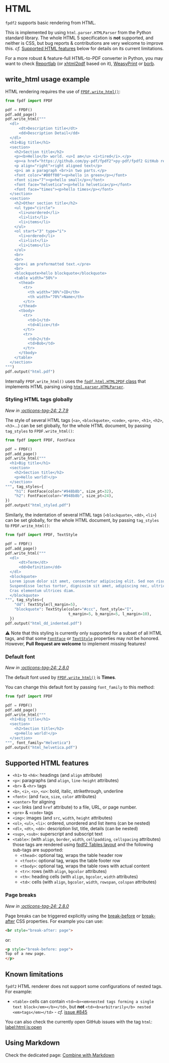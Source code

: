 # HTML

`fpdf2` supports basic rendering from HTML.

This is implemented by using `html.parser.HTMLParser` from the Python standard library.
The whole HTML 5 specification is **not** supported, and neither is CSS,
but bug reports & contributions are very welcome to improve this.
_cf._ [Supported HTML features](#supported-html-features) below for details on its current limitations.

For a more robust & feature-full HTML-to-PDF converter in Python,
you may want to check [Reportlab](https://www.reportlab.com) (or [xhtml2pdf](https://pypi.org/project/xhtml2pdf/) based on it), [WeasyPrint](https://weasyprint.org)
or [borb](https://github.com/jorisschellekens/borb-examples/#76-exporting-html-as-pdf).


## write_html usage example

HTML rendering requires the use of [`FPDF.write_html()`](https://py-pdf.github.io/fpdf2/fpdf/fpdf.html#fpdf.fpdf.FPDF.write_html):

```python
from fpdf import FPDF

pdf = FPDF()
pdf.add_page()
pdf.write_html("""
  <dl>
      <dt>Description title</dt>
      <dd>Description Detail</dd>
  </dl>
  <h1>Big title</h1>
  <section>
    <h2>Section title</h2>
    <p><b>Hello</b> world. <u>I am</u> <i>tired</i>.</p>
    <p><a href="https://github.com/py-pdf/fpdf2">py-pdf/fpdf2 GitHub repo</a></p>
    <p align="right">right aligned text</p>
    <p>i am a paragraph <br>in two parts.</p>
    <font color="#00ff00"><p>hello in green</p></font>
    <font size="7"><p>hello small</p></font>
    <font face="helvetica"><p>hello helvetica</p></font>
    <font face="times"><p>hello times</p></font>
  </section>
  <section>
    <h2>Other section title</h2>
    <ul type="circle">
      <li>unordered</li>
      <li>list</li>
      <li>items</li>
    </ul>
    <ol start="3" type="i">
      <li>ordered</li>
      <li>list</li>
      <li>items</li>
    </ol>
    <br>
    <br>
    <pre>i am preformatted text.</pre>
    <br>
    <blockquote>hello blockquote</blockquote>
    <table width="50%">
      <thead>
        <tr>
          <th width="30%">ID</th>
          <th width="70%">Name</th>
        </tr>
      </thead>
      <tbody>
        <tr>
          <td>1</td>
          <td>Alice</td>
        </tr>
        <tr>
          <td>2</td>
          <td>Bob</td>
        </tr>
      </tbody>
    </table>
  </section>
""")
pdf.output("html.pdf")
```

Internally `FPDF.write_html()` uses the [`fpdf.html.HTML2PDF` class](https://py-pdf.github.io/fpdf2/fpdf/html.html#fpdf.html.HTML2PDF) that implements HTML parsing using [`html.parser.HTMLParser`](https://docs.python.org/3/library/html.parser.html).

### Styling HTML tags globally

_New in [:octicons-tag-24: 2.7.9](https://github.com/py-pdf/fpdf2/blob/master/CHANGELOG.md)_

The style of several HTML tags (`<a>`, `<blockquote>`, `<code>`, `<pre>`, `<h1>`, `<h2>`, `<h3>`...) can be set globally, for the whole HTML document, by passing `tag_styles` to `FPDF.write_html()`:

```python
from fpdf import FPDF, FontFace

pdf = FPDF()
pdf.add_page()
pdf.write_html("""
  <h1>Big title</h1>
  <section>
    <h2>Section title</h2>
    <p>Hello world!</p>
  </section>
""", tag_styles={
    "h1": FontFace(color="#948b8b", size_pt=32),
    "h2": FontFace(color="#948b8b", size_pt=24),
})
pdf.output("html_styled.pdf")
```

Similarly, the indentation of several HTML tags (`<blockquote>`, `<dd>`, `<li>`) can be set globally, for the whole HTML document, by passing `tag_styles` to `FPDF.write_html()`:

```python
from fpdf import FPDF, TextStyle

pdf = FPDF()
pdf.add_page()
pdf.write_html("""
  <dl>
      <dt>Term</dt>
      <dd>Definition</dd>
  </dl>
  <blockquote>
  Lorem ipsum dolor sit amet, consectetur adipiscing elit. Sed non risus.
  Suspendisse lectus tortor, dignissim sit amet, adipiscing nec, ultricies sed, dolor.
  Cras elementum ultrices diam.
  </blockquote>
""", tag_styles={
    "dd": TextStyle(l_margin=5),
    "blockquote": TextStyle(color="#ccc", font_style="I",
                            t_margin=5, b_margin=5, l_margin=10),
  })
pdf.output("html_dd_indented.pdf")
```

⚠️ Note that this styling is currently only supported for a subset of all HTML tags,
and that some [`FontFace`](https://py-pdf.github.io/fpdf2/fpdf/fonts.html#fpdf.fonts.FontFace) or [`TextStyle`](https://py-pdf.github.io/fpdf2/fpdf/fonts.html#fpdf.fonts.TextStyle) properties may not be honored.
However, **Pull Request are welcome** to implement missing features!

### Default font

_New in [:octicons-tag-24: 2.8.0](https://github.com/py-pdf/fpdf2/blob/master/CHANGELOG.md)_

The default font used by [`FPDF.write_html()`](https://py-pdf.github.io/fpdf2/fpdf/fpdf.html#fpdf.fpdf.FPDF.write_html) is **Times**.

You can change this default font by passing `font_family` to this method:
```python
from fpdf import FPDF

pdf = FPDF()
pdf.add_page()
pdf.write_html("""
  <h1>Big title</h1>
  <section>
    <h2>Section title</h2>
    <p>Hello world!</p>
  </section>
""", font_family="Helvetica")
pdf.output("html_helvetica.pdf")
```


## Supported HTML features

* `<h1>` to `<h6>`: headings (and `align` attribute)
* `<p>`: paragraphs (and `align`, `line-height` attributes)
* `<br>` & `<hr>` tags
* `<b>`, `<i>`, `<s>`, `<u>`: bold, italic, strikethrough, underline
* `<font>`: (and `face`, `size`, `color` attributes)
* `<center>` for aligning
* `<a>`: links (and `href` attribute) to a file, URL, or page number.
* `<pre>` & `<code>` tags
* `<img>`: images (and `src`, `width`, `height` attributes)
* `<ol>`, `<ul>`, `<li>`: ordered, unordered and list items (can be nested)
* `<dl>`, `<dt>`, `<dd>`: description list, title, details (can be nested)
* `<sup>`, `<sub>`: superscript and subscript text
* `<table>`: (with `align`, `border`, `width`, `cellpadding`, `cellspacing` attributes) those tags are rendered using [fpdf2 Tables layout](https://py-pdf.github.io/fpdf2/Tables.html) and the following sub-tags are supported:
    + `<thead>`: optional tag, wraps the table header row
    + `<tfoot>`: optional tag, wraps the table footer row
    + `<tbody>`: optional tag, wraps the table rows with actual content
    + `<tr>`: rows (with `align`, `bgcolor` attributes)
    + `<th>`: heading cells (with `align`, `bgcolor`, `width` attributes)
    * `<td>`: cells (with `align`, `bgcolor`, `width`, `rowspan`, `colspan` attributes)

### Page breaks

_New in [:octicons-tag-24: 2.8.0](https://github.com/py-pdf/fpdf2/blob/master/CHANGELOG.md)_

Page breaks can be triggered explicitly using the [break-before](https://developer.mozilla.org/en-US/docs/Web/CSS/break-before) or [break-after](https://developer.mozilla.org/en-US/docs/Web/CSS/break-after) CSS properties.
For example you can use:
```html
<br style="break-after: page">
```
or:
```html
<p style="break-before: page">
Top of a new page.
</p>
```

## Known limitations

`fpdf2` HTML renderer does not support some configurations of nested tags.
For example:

* `<table>` cells can contain `<td><b><em>nested tags forming a single text block</em></b></td>`, but **not** `<td><b>arbitrarily</b> nested <em>tags</em></td>` - _cf._ [issue #845](https://github.com/py-pdf/fpdf2/issues/845)

You can also check the currently open GitHub issues with the tag `html`:
[label:html is:open](https://github.com/py-pdf/fpdf2/issues?q=is%3Aopen+label%3Ahtml)


## Using Markdown

Check the dedicated page: [Combine with Markdown](CombineWithMarkdown.md)
